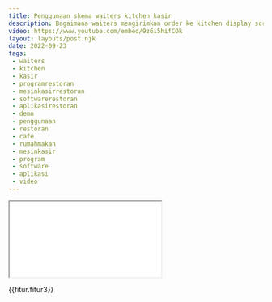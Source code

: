 ```yaml
---
title: Penggunaan skema waiters kitchen kasir 
description: Bagaimana waiters mengirimkan order ke kitchen display screen dan kasir melakukan penjualan resto cafe rumah makan.
video: https://www.youtube.com/embed/9z6i5hifCOk
layout: layouts/post.njk
date: 2022-09-23
tags:
 - waiters
 - kitchen
 - kasir
 - programrestoran
 - mesinkasirrestoran
 - softwarerestoran
 - aplikasirestoran
 - demo
 - penggunaan
 - restoran
 - cafe
 - rumahmakan
 - mesinkasir
 - program
 - software
 - aplikasi
 - video
---
```


<div class="video">
<iframe src="{{video}}" loading="lazy" title="{{title}}"></iframe>
</div>

{{fitur.fitur3}}
